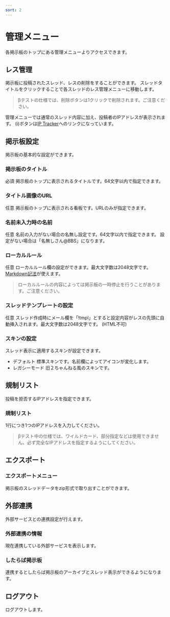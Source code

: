 ```yaml
---
sort: 2
---
```


# 管理メニュー

各掲示板のトップにある管理メニューよりアクセスできます。

## レス管理

掲示板に投稿されたスレッド、レスの削除をすることができます。
スレッドタイトルをクリックすることで各スレッドのレス管理メニューに移動します。

>βテストの仕様では、削除ボタンは1クリックで削除されます。ご注意ください。


管理メニューでは通常のスレッド内容に加え、投稿者のIPアドレスが表示されます。
(i)ボタンは[IP Tracker](https://www.ip-tracker.org/)へのリンクになっています。

## 掲示板設定

掲示板の基本的な設定ができます。

### 掲示板のタイトル

必須 掲示板のトップに表示されるタイトルです。64文字以内で指定できます。

### タイトル画像のURL

任意 掲示板のトップに表示される看板です。URLのみが指定できます。

### 名前未入力時の名前

任意 名前の入力がない場合の名無し設定です。64文字以内で指定できます。
設定がない場合は「名無しさん@BBS」になります。

### ローカルルール

任意 ローカルルール欄の設定ができます。最大文字数は2048文字です。
[Markdown記法](https://qiita.com/Qiita/items/c686397e4a0f4f11683d)が使えます。

>ローカルルールの内容によっては掲示板の一時停止を行うことがあります。ご注意ください。

### スレッドテンプレートの設定

任意 スレッド作成時にメール欄を「!tmpl」とすると設定内容がレスの先頭に自動挿入されます。最大文字数は2048文字です。 (HTML不可)

### スキンの設定

 スレッド表示に適用するスキンが設定できます。

 - デフォルト 標準スキンです。名前欄によってアイコンが変化します。
 - レガシーモード 旧２ちゃんねる風のスキンです。

## 規制リスト

投稿を拒否するIPアドレスを指定できます。

### 規制リスト

1行につき1つのIPアドレスを入力してください。

>βテスト中の仕様では、ワイルドカード、部分指定などは使用できません。必ず完全なIPアドレスを指定するようにしてください。

## エクスポート

### エクスポートメニュー

掲示板のスレッドデータをzip形式で取り出すことができます。

## 外部連携

外部サービスとの連携設定が行えます。

### 外部連携の情報

現在連携している外部サービスを表示します。

### したらば掲示板

連携するとしたらば掲示板のアーカイブとスレッド表示ができるようになります。

## ログアウト

ログアウトします。
